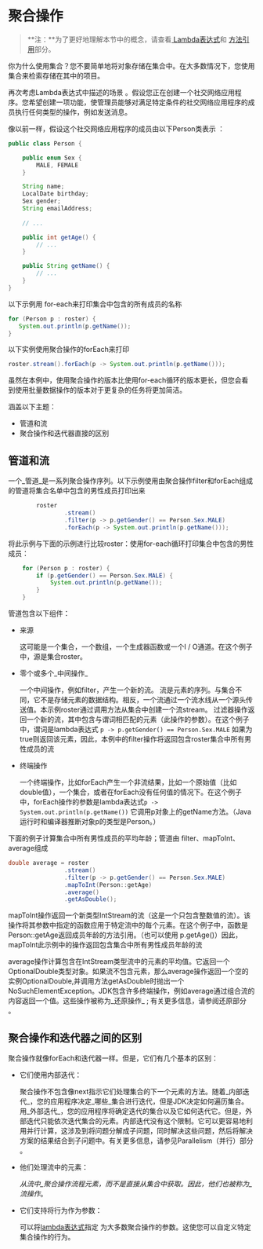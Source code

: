 # 聚合操作

> **注：**为了更好地理解本节中的概念，请查看[ Lambda表达式](/content/java/javaoo/lambdaexpressions.md)和 [方法引用](/content/java/javaoo/methodreferences.md)部分。

你为什么使用集合？您不要简单地将对象存储在集合中。在大多数情况下，您使用集合来检索存储在其中的项目。

再次考虑Lambda表达式中描述的场景 。假设您正在创建一个社交网络应用程序。您希望创建一项功能，使管理员能够对满足特定条件的社交网络应用程序的成员执行任何类型的操作，例如发送消息。

像以前一样，假设这个社交网络应用程序的成员由以下Person类表示 ：

```java
public class Person {

    public enum Sex {
        MALE, FEMALE
    }

    String name;
    LocalDate birthday;
    Sex gender;
    String emailAddress;
    
    // ...

    public int getAge() {
        // ...
    }

    public String getName() {
        // ...
    }
}
```

以下示例用 for-each来打印集合中包含的所有成员的名称

```java
for (Person p : roster) {
   System.out.println(p.getName());
}
```

以下实例使用聚合操作的forEach来打印

```java
roster.stream().forEach(p -> System.out.println(p.getName()));
```

虽然在本例中，使用聚合操作的版本比使用for-each循环的版本更长，但您会看到使用批量数据操作的版本对于更复杂的任务将更加简洁。

涵盖以下主题：

* 管道和流
* 聚合操作和迭代器直接的区别

## 管道和流
一个_管道_是一系列聚合操作序列。以下示例使用由聚合操作filter和forEach组成的管道将集合名单中包含的男性成员打印出来

```java
        roster
                .stream()
                .filter(p -> p.getGender() == Person.Sex.MALE)
                .forEach(p -> System.out.println(p.getName()));
```

将此示例与下面的示例进行比较roster：使用for-each循环打印集合中包含的男性成员：

```java
    for (Person p : roster) {
        if (p.getGender() == Person.Sex.MALE) {
            System.out.println(p.getName());
        }
    }
```

管道包含以下组件：

* 来源
    
    这可能是一个集合，一个数组，一个生成器函数或一个I / O通道。在这个例子中，源是集合roster。
    
* 零个或多个_中间操作_

    一个中间操作，例如filter，产生一个新的流。
    流是元素的序列。与集合不同，它不是存储元素的数据结构。相反，一个流通过一个流水线从一个源头传送值。本示例roster通过调用方法从集合中创建一个流stream。
    过滤器操作返回一个新的流，其中包含与谓词相匹配的元素（此操作的参数）。在这个例子中，谓词是lambda表达式 `p -> p.getGender() == Person.Sex.MALE` 如果为true则返回该元素，因此，本例中的filter操作将返回包含roster集合中所有男性成员的流

* 终端操作
    
    一个终端操作，比如forEach产生一个非流结果，比如一个原始值（比如double值），一个集合，或者在forEach没有任何值的情况下。在这个例子中，forEach操作的参数是lambda表达式`p -> System.out.println(p.getName())` 它调用p对象上的getName方法。（Java运行时和编译器推断对象p的类型是Person。）
    

下面的例子计算集合中所有男性成员的平均年龄；管道由 filter、mapToInt、average组成

```java
double average = roster
                .stream()
                .filter(p -> p.getGender() == Person.Sex.MALE)
                .mapToInt(Person::getAge)
                .average()
                .getAsDouble();
```

mapToInt操作返回一个新类型IntStream的流（这是一个只包含整数值的流）。该操作将其参数中指定的函数应用于特定流中的每个元素。在这个例子中，函数是Person::getAge返回成员年龄的方法引用。（也可以使用 p.getAge()）因此，mapToInt此示例中的操作返回包含集合中所有男性成员年龄的流

average操作计算包含在IntStream类型流中的元素的平均值。它返回一个OptionalDouble类型对象。如果流不包含元素，那么average操作返回一个空的实例OptionalDouble,并调用方法getAsDouble时抛出一个NoSuchElementException。JDK包含许多终端操作，例如average通过组合流的内容返回一个值。这些操作被称为_还原操作_ ; 有关更多信息，请参阅还原部分 。

## 聚合操作和迭代器之间的区别

聚合操作就像forEach和迭代器一样。但是，它们有几个基本的区别：

* 它们使用内部迭代：
    
    聚合操作不包含像next指示它们处理集合的下一个元素的方法。随着_内部迭代_，您的应用程序决定_哪些_集合进行迭代，但是JDK决定如何遍历集合。用_外部迭代_，您的应用程序将确定迭代的集合以及它如何迭代它。但是，外部迭代只能依次迭代集合的元素。内部迭代没有这个限制。它可以更容易地利用并行计算，这涉及到将问题分解成子问题，同时解决这些问题，然后将解决方案的结果结合到子问题中。有关更多信息，请参见Parallelism（并行）部分 。

* 他们处理流中的元素：

    _从流中_聚合操作流程元素，而不是直接从集合中获取。因此，他们也被称为_流操作_。
    
* 它们支持将行为作为参数：

    可以将[lambda表达式](/content/java/javaoo/lambdaexpressions.md)指定 为大多数聚合操作的参数。这使您可以自定义特定集合操作的行为。




